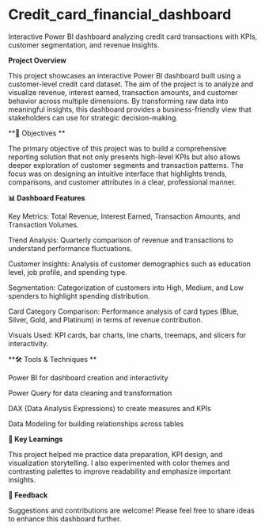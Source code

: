 # Credit_card_financial_dashboard
Interactive Power BI dashboard analyzing credit card transactions with KPIs, customer segmentation, and revenue insights.

**Project Overview**

This project showcases an interactive Power BI dashboard built using a customer-level credit card dataset. The aim of the project is to analyze and visualize revenue, interest earned, transaction amounts, and customer behavior across multiple dimensions. By transforming raw data into meaningful insights, this dashboard provides a business-friendly view that stakeholders can use for strategic decision-making.

**🎯 Objectives
**

The primary objective of this project was to build a comprehensive reporting solution that not only presents high-level KPIs but also allows deeper exploration of customer segments and transaction patterns. The focus was on designing an intuitive interface that highlights trends, comparisons, and customer attributes in a clear, professional manner.

**📊 Dashboard Features**

Key Metrics: Total Revenue, Interest Earned, Transaction Amounts, and Transaction Volumes.

Trend Analysis: Quarterly comparison of revenue and transactions to understand performance fluctuations.

Customer Insights: Analysis of customer demographics such as education level, job profile, and spending type.

Segmentation: Categorization of customers into High, Medium, and Low spenders to highlight spending distribution.

Card Category Comparison: Performance analysis of card types (Blue, Silver, Gold, and Platinum) in terms of revenue contribution.

Visuals Used: KPI cards, bar charts, line charts, treemaps, and slicers for interactivity.

**🛠️ Tools & Techniques
**

Power BI for dashboard creation and interactivity

Power Query for data cleaning and transformation

DAX (Data Analysis Expressions) to create measures and KPIs

Data Modeling for building relationships across tables

**🚀 Key Learnings**

This project helped me practice data preparation, KPI design, and visualization storytelling. I also experimented with color themes and contrasting palettes to improve readability and emphasize important insights.

**🙌 Feedback**

Suggestions and contributions are welcome! Please feel free to share ideas to enhance this dashboard further.
